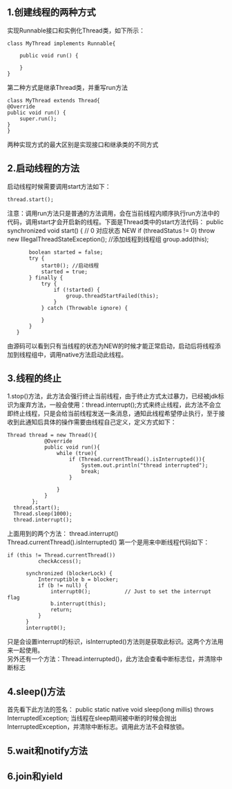 ## 1.创建线程的两种方式
实现Runnable接口和实例化Thread类，如下所示：

    class MyThread implements Runnable{

        public void run() {

        }
    }
第二种方式是继承Thread类，并重写run方法

    class MyThread extends Thread{
    @Override
    public void run() {
        super.run();
    }
    }

两种实现方式的最大区别是实现接口和继承类的不同方式
## 2.启动线程的方法
启动线程时候需要调用start方法如下：

    thread.start();
注意：调用run方法只是普通的方法调用，会在当前线程内顺序执行run方法中的代码，调用start才会开启新的线程。下面是Thread类中的start方法代码：
    public synchronized void start() {
           // 0 对应状态 NEW
           if (threadStatus != 0)
               throw new IllegalThreadStateException();
            //添加线程到线程组
           group.add(this);

           boolean started = false;
           try {
               start0(); //启动线程
               started = true;
           } finally {
               try {
                   if (!started) {
                       group.threadStartFailed(this);
                   }
               } catch (Throwable ignore) {

               }
           }
       }

由源码可以看到只有当线程的状态为NEW的时候才能正常启动，启动后将线程添加到线程组中，调用native方法启动此线程。

## 3.线程的终止
1.stop()方法，此方法会强行终止当前线程，由于终止方式太过暴力，已经被jdk标识为废弃方法，一般会使用：thread.interrupt();方式来终止线程，此方法不会立即终止线程，只是会给当前线程发送一条消息，通知此线程希望停止执行，至于接收到此通知后具体的操作需要由线程自己定义，定义方式如下：


    Thread thread = new Thread(){
                @Override
                public void run(){
                    while (true){
                        if (Thread.currentThread().isInterrupted()){
                            System.out.println("thread interrupted");
                            break;
                        }

                    }
                }
            };
      thread.start();
      Thread.sleep(1000);
      thread.interrupt();

上面用到的两个方法：
thread.interrupt()  
Thread.currentThread().isInterrupted()
第一个是用来中断线程代码如下：

    if (this != Thread.currentThread())
              checkAccess();

          synchronized (blockerLock) {
              Interruptible b = blocker;
              if (b != null) {
                  interrupt0();           // Just to set the interrupt flag
                  b.interrupt(this);
                  return;
              }
          }
          interrupt0();
只是会设置interrupt的标识，isInterrupted()方法则是获取此标识。这两个方法用来一起使用。  
另外还有一个方法：Thread.interrupted()，此方法会查看中断标志位，并清除中断标志
## 4.sleep()方法
首先看下此方法的签名：
    public static native void sleep(long millis) throws InterruptedException;
当线程在sleep期间被中断的时候会抛出InterruptedException，并清除中断标志。调用此方法不会释放锁。
## 5.wait和notify方法

## 6.join和yield
